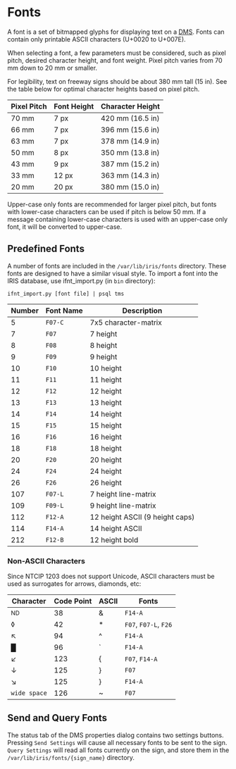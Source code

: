 # Fonts

A font is a set of bitmapped glyphs for displaying text on a [DMS].  Fonts can
contain only printable ASCII characters (U+0020 to U+007E).

When selecting a font, a few parameters must be considered, such as pixel pitch,
desired character height, and font weight.  Pixel pitch varies from 70 mm down
to 20 mm or smaller.

For legibility, text on freeway signs should be about 380 mm tall (15 in).  See
the table below for optimal character heights based on pixel pitch.

Pixel Pitch | Font Height | Character Height
------------|-------------|-----------------
70 mm       | 7 px        | 420 mm (16.5 in)
66 mm       | 7 px        | 396 mm (15.6 in)
63 mm       | 7 px        | 378 mm (14.9 in)
50 mm       | 8 px        | 350 mm (13.8 in)
43 mm       | 9 px        | 387 mm (15.2 in)
33 mm       | 12 px       | 363 mm (14.3 in)
20 mm       | 20 px       | 380 mm (15.0 in)

Upper-case only fonts are recommended for larger pixel pitch, but fonts with
lower-case characters can be used if pitch is below 50 mm.  If a message
containing lower-case characters is used with an upper-case only font, it will
be converted to upper-case.

## Predefined Fonts

A number of fonts are included in the `/var/lib/iris/fonts` directory.  These
fonts are designed to have a similar visual style.  To import a font into the
IRIS database, use ifnt_import.py (in `bin` directory):

```
ifnt_import.py [font file] | psql tms
```

Number | Font Name | Description
-------|-----------|---------------------
5      | `F07-C`   | 7x5 character-matrix
7      | `F07`     | 7 height
8      | `F08`     | 8 height
9      | `F09`     | 9 height
10     | `F10`     | 10 height
11     | `F11`     | 11 height
12     | `F12`     | 12 height
13     | `F13`     | 13 height
14     | `F14`     | 14 height
15     | `F15`     | 15 height
16     | `F16`     | 16 height
18     | `F18`     | 18 height
20     | `F20`     | 20 height
24     | `F24`     | 24 height
26     | `F26`     | 26 height
107    | `F07-L`   | 7 height line-matrix
109    | `F09-L`   | 9 height line-matrix
112    | `F12-A`   | 12 height ASCII (9 height caps)
114    | `F14-A`   | 14 height ASCII
212    | `F12-B`   | 12 height bold

### Non-ASCII Characters

Since NTCIP 1203 does not support Unicode, ASCII characters must be used as
surrogates for arrows, diamonds, etc:

| Character     | Code Point | ASCII | Fonts
|---------------|------------|-------|----------------------
| <sup>ND</sup> | 38         | &     | `F14-A`
| ◊             | 42         | *     | `F07`, `F07-L`, `F26`
| ↖             | 94         | ^     | `F14-A`
| █             | 96         | \`    | `F14-A`
| ↙             | 123        | {     | `F07`, `F14-A`
| ↓             | 125        | }     | `F07`
| ↘             | 125        | }     | `F14-A`
| `wide space`  | 126        | ~     | `F07`

## Send and Query Fonts

The status tab of the DMS properties dialog contains two settings buttons.
Pressing `Send Settings` will cause all necessary fonts to be sent to the sign.
`Query Settings` will read all fonts currently on the sign, and store them in
the `/var/lib/iris/fonts/{sign_name}` directory.


[DMS]: dms.html
